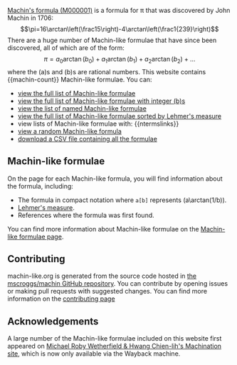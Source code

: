 [Machin's formula (M000001)](/M000001) is a formula for &pi; that was discovered by John Machin in 1706:
$$\pi=16\arctan\left(\frac15\right)-4\arctan\left(\frac1{239}\right)$$
There are a huge number of Machin-like formulae that have since been discovered, all of which
are of the form:
$$\pi=a_0\arctan(b_0)+a_1\arctan(b_1)+a_2\arctan(b_2)+\dots$$
where the \(a\)s and \(b\)s are rational numbers.
This website contains {{machin-count}} Machin-like formulae.
You can:

* [view the full list of Machin-like formulae](/formulae)
* [view the full list of Machin-like formulae with integer \(b\)s](/formulae/integer.html)
* [view the list of named Machin-like formulae](/formulae/alpha.html)
* [view the full list of Machin-like formulae sorted by Lehmer's measure](/formulae/lehmer.html)
* view lists of Machin-like formulae with: {{ntermslinks}}
* [view a random Machin-like formula](/random.html)
* [download a CSV file containing all the formulae](csv.md)

## Machin-like formulae
On the page for each Machin-like formula, you will find information about the formula, including:

* The formula in compact notation where <code>a[b]</code> represents \(a\arctan(1/b)\).
* [Lehmer's measure](machin-like.md#Lehmers-measure).
* References where the formula was first found.

You can find more information about Machin-like formulae on the [Machin-like formulae page](machin-like.md).

## Contributing
machin-like.org is generated from the source code hosted in
[the mscroggs/machin GitHub repository](https://github.com/mscroggs/machin). You can contribute
by opening issues or making pull requests with suggested changes.
You can find more information on the [contributing page](contributing.md)

## Acknowledgements
A large number of the Machin-like formulae included on this website first appeared
on [Michael Roby Wetherfield & Hwang Chien-lih's Machination site](https://web.archive.org/web/20240204042153/http://www.machination.eclipse.co.uk/),
which is now only available via the Wayback machine.

